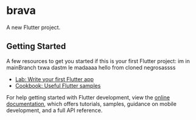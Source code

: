 # brava

A new Flutter project.

## Getting Started

A few resources to get you started if this is your first Flutter project: im in mainBranch txwa dastm le madaaaa
hello from cloned negrosassss

- [Lab: Write your first Flutter app](https://docs.flutter.dev/get-started/codelab)
- [Cookbook: Useful Flutter samples](https://docs.flutter.dev/cookbook)

For help getting started with Flutter development, view the
[online documentation](https://docs.flutter.dev/), which offers tutorials,
samples, guidance on mobile development, and a full API reference.
